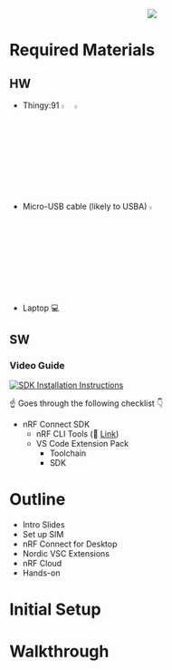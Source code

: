 <p align="center">
  <img src="https://github.com/droidecahedron/crowd-supply-2024/assets/63935881/87097c00-54b2-45a6-8a33-311280c2a21f">
</p>

# Required Materials
## HW
- Thingy:91 <img src="https://github.com/droidecahedron/crowd-supply-2024/assets/63935881/2f0c115a-7909-4bda-8d90-6a85aa579ebf" width=4% height=4%> <img src="https://github.com/droidecahedron/crowd-supply-2024/assets/63935881/b1be92a2-11c2-48ad-bf37-a4dfbbcf07ac" width=4% height=4%>

- Micro-USB cable (likely to USBA)
  <img src="https://github.com/droidecahedron/crowd-supply-2024/assets/63935881/c5b5e36f-6911-4b33-af32-0ccff6381a3d" width=4% height=4%>
  
- Laptop 💻
## SW
### Video Guide
[![SDK Installation Instructions](https://img.youtube.com/vi/EAJdOqsL9m8/0.jpg)](https://www.youtube.com/watch?v=EAJdOqsL9m8)

☝️ Goes through the following checklist 👇
- nRF Connect SDK
    - nRF CLI Tools (🔗 [Link](https://www.nordicsemi.com/Products/Development-tools/nRF-Command-Line-Tools/Download?lang=en#infotabs))
    - VS Code Extension Pack
        - Toolchain
        - SDK


# Outline
  - Intro Slides
  - Set up SIM
  - nRF Connect for Desktop
  - Nordic VSC Extensions
  - nRF Cloud
  - Hands-on

# Initial Setup


# Walkthrough
